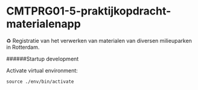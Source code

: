 # CMTPRG01-5-praktijkopdracht-materialenapp

:recycle: Registratie van het verwerken van materialen van diversen milieuparken in Rotterdam.

######Startup development

<dl> 
    <dt> Activate virtual environment:</dt>
    
    source ./env/bin/activate
</dl>

